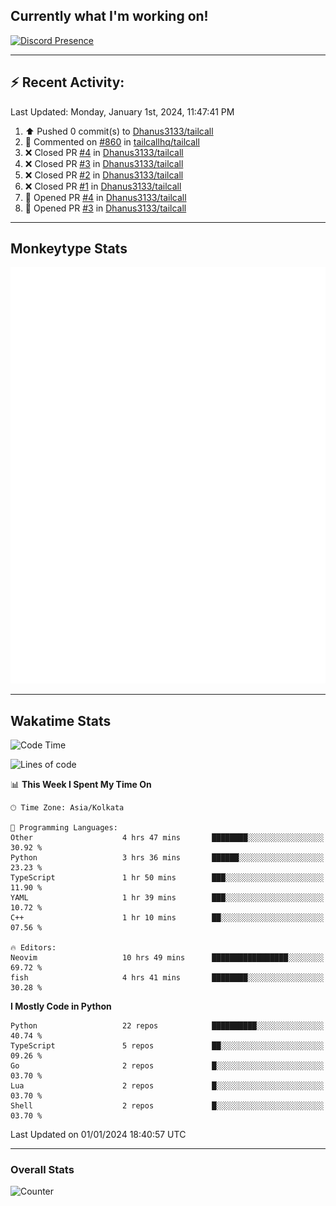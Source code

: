 ## Currently what I'm working on!
[![Discord Presence](https://lanyard.cnrad.dev/api/534981034400284712)](https://discord.com/users/534981034400284712)

---

## :zap: Recent Activity:
<!--RECENT_ACTIVITY:last_update-->
Last Updated: Monday, January 1st, 2024, 11:47:41 PM
<!--RECENT_ACTIVITY:last_update_end-->
<!--RECENT_ACTIVITY:start-->
1. ⬆️ Pushed 0 commit(s) to [Dhanus3133/tailcall](https://github.com/Dhanus3133/tailcall)<br>
2. 💬 Commented on [#860](https://github.com/tailcallhq/tailcall/issues/860#issuecomment-1872975240) in [tailcallhq/tailcall](https://github.com/tailcallhq/tailcall)<br>
3. ❌ Closed PR [#4](https://github.com/Dhanus3133/tailcall/pull/4) in [Dhanus3133/tailcall](https://github.com/Dhanus3133/tailcall)<br>
4. ❌ Closed PR [#3](https://github.com/Dhanus3133/tailcall/pull/3) in [Dhanus3133/tailcall](https://github.com/Dhanus3133/tailcall)<br>
5. ❌ Closed PR [#2](https://github.com/Dhanus3133/tailcall/pull/2) in [Dhanus3133/tailcall](https://github.com/Dhanus3133/tailcall)<br>
6. ❌ Closed PR [#1](https://github.com/Dhanus3133/tailcall/pull/1) in [Dhanus3133/tailcall](https://github.com/Dhanus3133/tailcall)<br>
7. 💪 Opened PR [#4](https://github.com/Dhanus3133/tailcall/pull/4) in [Dhanus3133/tailcall](https://github.com/Dhanus3133/tailcall)<br>
8. 💪 Opened PR [#3](https://github.com/Dhanus3133/tailcall/pull/3) in [Dhanus3133/tailcall](https://github.com/Dhanus3133/tailcall)<br>
<!--RECENT_ACTIVITY:end-->

---

## Monkeytype Stats
<a href="https://monkeytype.com/profile/dhanus">
  <img src="https://raw.githubusercontent.com/Dhanus3133/Dhanus3133/monkeytype/monkeytype-pb.svg" alt="Monkeytype Profile" />
</a>

---

## Wakatime Stats
<!--START_SECTION:waka-->
![Code Time](http://img.shields.io/badge/Code%20Time-1%2C516%20hrs%2015%20mins-blue)

![Lines of code](https://img.shields.io/badge/From%20Hello%20World%20I%27ve%20Written-4.8%20million%20lines%20of%20code-blue)

📊 **This Week I Spent My Time On** 

```text
🕑︎ Time Zone: Asia/Kolkata

💬 Programming Languages: 
Other                    4 hrs 47 mins       ████████░░░░░░░░░░░░░░░░░   30.92 % 
Python                   3 hrs 36 mins       ██████░░░░░░░░░░░░░░░░░░░   23.23 % 
TypeScript               1 hr 50 mins        ███░░░░░░░░░░░░░░░░░░░░░░   11.90 % 
YAML                     1 hr 39 mins        ███░░░░░░░░░░░░░░░░░░░░░░   10.72 % 
C++                      1 hr 10 mins        ██░░░░░░░░░░░░░░░░░░░░░░░   07.56 % 

🔥 Editors: 
Neovim                   10 hrs 49 mins      █████████████████░░░░░░░░   69.72 % 
fish                     4 hrs 41 mins       ████████░░░░░░░░░░░░░░░░░   30.28 % 
```

**I Mostly Code in Python** 

```text
Python                   22 repos            ██████████░░░░░░░░░░░░░░░   40.74 % 
TypeScript               5 repos             ██░░░░░░░░░░░░░░░░░░░░░░░   09.26 % 
Go                       2 repos             █░░░░░░░░░░░░░░░░░░░░░░░░   03.70 % 
Lua                      2 repos             █░░░░░░░░░░░░░░░░░░░░░░░░   03.70 % 
Shell                    2 repos             █░░░░░░░░░░░░░░░░░░░░░░░░   03.70 % 
```




 Last Updated on 01/01/2024 18:40:57 UTC
<!--END_SECTION:waka-->
---

### Overall Stats

<img src="https://moe-counter.glitch.me/get/@Dhanus3133?theme=asoul" alt="Counter" />
